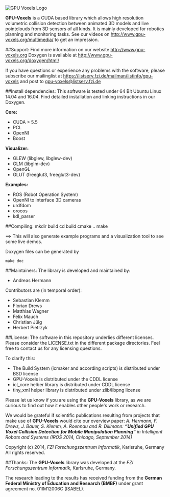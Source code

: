 ![GPU Voxels Logo](http://gpu-voxels.org/gpu-voxels-logo.png  "GPU Voxels")

**GPU-Voxels** is a CUDA based library which allows high resolution volumetric collision detection 
between animated 3D models and live pointclouds from 3D sensors of all kinds.
It is mainly developed for robotics planning and monitoring tasks.
See our videos on http://www.gpu-voxels.org/multimedia/ to get an impression.

##Support:
Find more information on our website http://www.gpu-voxels.org
Doxygen is available at http://www.gpu-voxels.org/doxygen/html/

If you have questions or experience any problems with the software, please subscribe our 
mailinglist at https://listserv.fzi.de/mailman/listinfo/gpu-voxels
and post to gpu-voxels@listserv.fzi.de

##Install dependencies:
This software is tested under 64 Bit Ubuntu Linux 14.04 and 16.04.
Find detailed installation and linking instructions in our Doxygen.

**Core:**
 
- CUDA > 5.5
- PCL
- OpenNI
- Boost

**Visualizer:**

- GLEW (libglew, libglew-dev)
- GLM (libglm-dev)
- OpenGL
- GLUT (freeglut3, freeglut3-dev)

**Examples:**

- ROS (Robot Operation System)
- OpenNI to interface 3D cameras
- urdfdom
- orocos
- kdl_parser

##Compiling:
	mkdir build
	cd build
	cmake ..
	make
	
==> This will also generate example programs and a visualization tool to see some live demos.

Doxygen files can be generated by

	make doc

##Maintainers:
The library is developed and maintained by:

- Andreas Hermann

Contributors are (in temporal order):

- Sebastian Klemm
- Florian Drews
- Matthias Wagner
- Felix Mauch
- Christian Jülg
- Herbert Pietrzyk

##License:
The software in this repository underlies different licenses.
Please consider the LICENSE.txt in the different package directories.
Feel free to contact us for any licensing questions.

To clarify this:

- The Build System (icmaker and according scripts) is distributed under BSD license
- GPU-Voxels is distributed under the CDDL license
- icl_core helber library is distributed under CDDL license
- tiny_xml helper library is distributed under zlib/libpng license

Please let us know if you are using the **GPU-Voxels** library,
as we are curious to find out how it enables other people's work or research.

We would be grateful if scientific publications resulting from projects
that make use of **GPU-Voxels** would cite our overview paper:
*A. Hermann, F. Drews, J. Bauer, S. Klemm, A. Roennau and R. Dillmann:*
***“Unified GPU Voxel Collision Detection for Mobile Manipulation Planning”***
*in Intelligent Robots and Systems (IROS 2014, Chicago, September 2014)*

Copyright (c) 2014, *FZI Forschungszentrum Informatik*, Karlsruhe, Germany
All rights reserved.

##Thanks:
The **GPU-Voxels** library was developed at the *FZI Forschungszentrum Informatik*, Karlsruhe, Germany.

The research leading to the results has received funding from the
 **German Federal Ministry of Education and Research (BMBF)**
 under grant agreement no. 01IM12006C (ISABEL).
